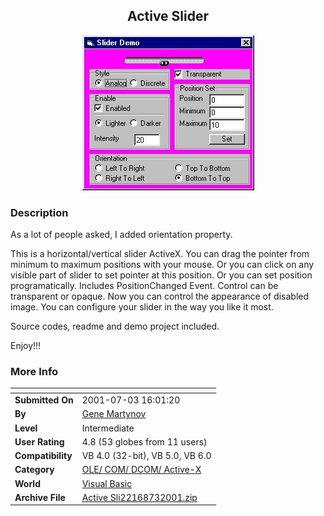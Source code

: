 ﻿<div align="center">

## Active Slider

<img src="PIC200173197113209.jpg">
</div>

### Description

As a lot of people asked, I added orientation property.

This is a horizontal/vertical slider ActiveX. You can drag the pointer from minimum to maximum positions with your mouse. Or you can click on any visible part of slider to set pointer at this position. Or you can set position programatically. Includes PositionChanged Event. Control can be transparent or opaque. Now you can control the appearance of disabled image. You can configure your slider in the way you like it most.

Source codes, readme and demo project included.

Enjoy!!!
 
### More Info
 


<span>             |<span>
---                |---
**Submitted On**   |2001-07-03 16:01:20
**By**             |[Gene Martynov](https://github.com/Planet-Source-Code/PSCIndex/blob/master/ByAuthor/gene-martynov.md)
**Level**          |Intermediate
**User Rating**    |4.8 (53 globes from 11 users)
**Compatibility**  |VB 4\.0 \(32\-bit\), VB 5\.0, VB 6\.0
**Category**       |[OLE/ COM/ DCOM/ Active\-X](https://github.com/Planet-Source-Code/PSCIndex/blob/master/ByCategory/ole-com-dcom-active-x__1-29.md)
**World**          |[Visual Basic](https://github.com/Planet-Source-Code/PSCIndex/blob/master/ByWorld/visual-basic.md)
**Archive File**   |[Active Sli22168732001\.zip](https://github.com/Planet-Source-Code/gene-martynov-active-slider__1-12249/archive/master.zip)








